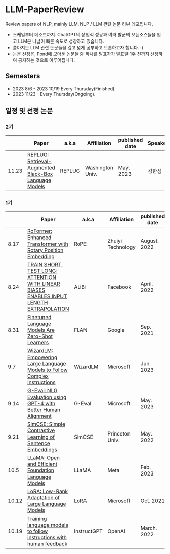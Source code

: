 # LLM-PaperReview
Review papers of NLP, mainly LLM.
NLP / LLM 관련 논문 리뷰 레포입니다.

- 스케일부터 메소드까지. ChatGPT의 상업적 성공과 여러 발군의 오픈소스들을 업고 LLM은 나날이 빠른 속도로 성장하고 있습니다.
- 쏟아지는 LLM 관련 논문들을 깊고 넓게 공부하고 토론하고자 합니다. :)
- 논문 선정은, [Pond](./Pond)에 모아둔 논문들 중 하나를 발표자가 발표일 1주 전까지 선정하여 공지하는 것으로 이루어집니다.

## Semesters
- 2023 8/6 - 2023 10/19 Every Thursday(Finished).
- 2023 11/23 - Every Thursday(Ongoing).

## 일정 및 선정 논문

### 2기
  | Paper | a.k.a | Affiliation | published date | Speaker | Youtube
-- | -- | -- | -- | -- | -- | -- 
11.23| [REPLUG: Retrieval-Augmented Black-Box Language Models](https://arxiv.org/abs/2301.12652) | REPLUG | Washington Univ. | May. 2023 | 김한성 | [LINK](https://youtu.be/fXnXH1gKHt4?feature=shared)

### 1기
  | Paper | a.k.a | Affiliation | published date | Speaker | Youtube
-- | -- | -- | -- | -- | -- | -- 
8.17 | [RoFormer: Enhanced Transformer with Rotary Position Embedding](https://arxiv.org/abs/2104.09864) | RoPE | Zhuiyi Technology | August. 2022 | 천재원 | [LINK](https://youtu.be/GUo0CzILNis)
8.24 | [TRAIN SHORT, TEST LONG:<br>ATTENTION WITH LINEAR BIASES<br>ENABLES INPUT LENGTH EXTRAPOLATION](https://arxiv.org/abs/2108.12409)| ALiBi | Facebook | April. 2022 | 이주형 | [LINK](https://youtu.be/ZFWZr_32Szg)
8.31 | [Finetuned Language Models Are Zero-Shot Learners](https://arxiv.org/abs/2109.01652) | FLAN | Google | Sep. 2021 | 천소영 | [LINK](https://youtu.be/Ed7VN8y1Qpw)
9.7 | [WizardLM: Empowering Large Language Models to Follow Complex Instructions](https://arxiv.org/abs/2304.12244) | WizardLM | Microsoft | Jun. 2023 | 박경택 | [LINK](https://youtu.be/lExKDCEGwAo)
9.14 | [G-Eval: NLG Evaluation using GPT-4 with Better Human Alignment](https://arxiv.org/abs/2303.16634) | G-Eval | Microsoft | May. 2023 | 신혁준 | [LINK](https://youtu.be/21mY1rQfpT4)
9.21 | [SimCSE: Simple Contrastive Learning of Sentence Embeddings](https://arxiv.org/abs/2104.08821) | SimCSE | Princeton Univ. | May. 2022 | 김세형 | [LINK](https://youtu.be/3kjyMxDaYQo)
10.5 | [LLaMA: Open and Efficient Foundation Language Models](https://arxiv.org/abs/2302.13971) | LLaMA | Meta | Feb. 2023 | 김가영 | [LINK](https://youtu.be/s7SfAglnqpI)
10.12 | [LoRA: Low-Rank Adaptation of Large Language Models](https://arxiv.org/abs/2106.09685) | LoRA | Microsoft | Oct. 2021 | 신중현 | [LINK](https://youtu.be/xgfVVO2NZD0)
10.19 | [Training language models to follow instructions with human feedback](https://arxiv.org/abs/2203.02155) | InstructGPT | OpenAI | March. 2022 | 홍영훈 | [LINK](https://youtu.be/joQAlQYLVz4)
